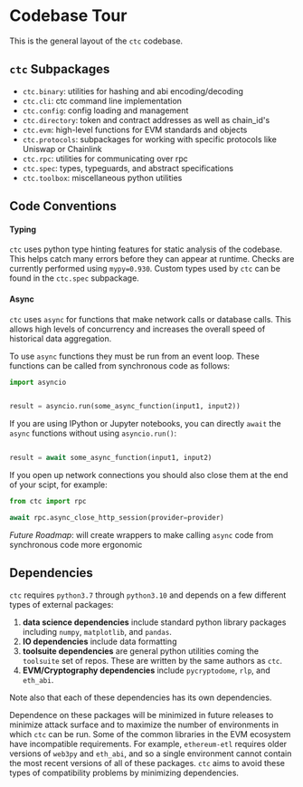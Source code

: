 
# Codebase Tour

This is the general layout of the `ctc` codebase.


## `ctc` Subpackages

- `ctc.binary`: utilities for hashing and abi encoding/decoding
- `ctc.cli`: ctc command line implementation
- `ctc.config`: config loading and management
- `ctc.directory`: token and contract addresses as well as chain_id's 
- `ctc.evm`: high-level functions for EVM standards and objects
- `ctc.protocols`: subpackages for working with specific protocols like Uniswap or Chainlink
- `ctc.rpc`: utilities for communicating over rpc
- `ctc.spec`: types, typeguards, and abstract specifications
- `ctc.toolbox`: miscellaneous python utilities


## Code Conventions


#### Typing

`ctc` uses python type hinting features for static analysis of the codebase. This helps catch many errors before they can appear at runtime. Checks are currently performed using `mypy=0.930`. Custom types used by `ctc` can be found in the `ctc.spec` subpackage.


#### Async

`ctc` uses `async` for functions that make network calls or database calls. This allows high levels of concurrency and increases the overall speed of historical data aggregation.

To use `async` functions they must be run from an event loop. These functions can be called from synchronous code as follows:

```python
import asyncio


result = asyncio.run(some_async_function(input1, input2))
```

If you are using IPython or Jupyter notebooks, you can directly `await` the `async` functions without using `asyncio.run()`:


```python

result = await some_async_function(input1, input2)
```

If you open up network connections you should also close them at the end of your scipt, for example:

```python
from ctc import rpc

await rpc.async_close_http_session(provider=provider)
```

*Future Roadmap*: will create wrappers to make calling `async` code from synchronous code more ergonomic


## Dependencies

`ctc` requires `python3.7` through `python3.10` and depends on a few different types of external packages:

1. **data science dependencies** include standard python library packages including `numpy`, `matplotlib`, and `pandas`.
2. **IO dependencies** include data formatting 
3. **toolsuite dependencies** are general python utilities coming the `toolsuite` set of repos. These are written by the same authors as `ctc`.
4. **EVM/Cryptography dependencies** include `pycryptodome`, `rlp`, and `eth_abi`.

Note also that each of these dependencies has its own dependencies.

Dependence on these packages will be minimized in future releases to minimize attack surface and to maximize the number of environments in which `ctc` can be run. Some of the common libraries in the EVM ecosystem have incompatible requirements. For example, `ethereum-etl` requires older versions of `web3py` and `eth_abi`, and so a single environment cannot contain the most recent versions of all of these packages. `ctc` aims to avoid these types of compatibility problems by minimizing dependencies.

